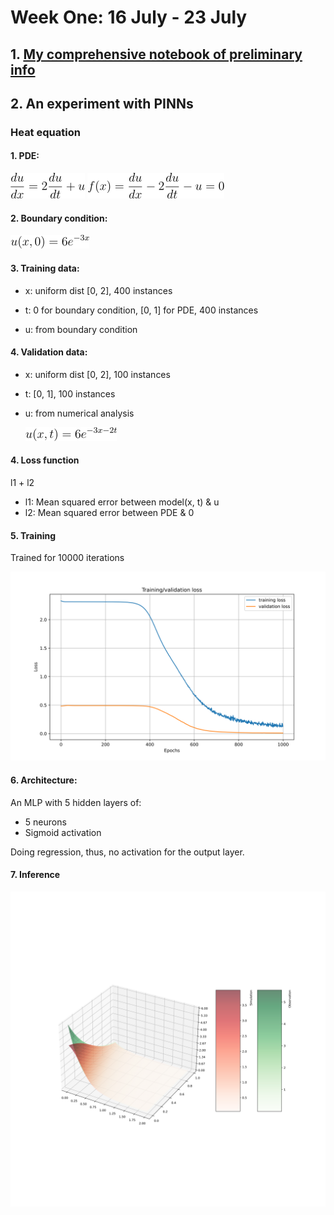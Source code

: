 <h1>Week One: 16 July - 23 July</h1>

## 1. [My comprehensive notebook of preliminary info](what_is_the_sun.md)

## 2. An experiment with PINNs

### Heat equation
#### 1. PDE:
<img src="resources/week_1/heat.png"/>

<img src="resources/week_1/fx.png"/>


#### 2. Boundary condition:
<img src="resources/week_1/boundary.png"/>

#### 3. Training data:
- x: uniform dist [0, 2], 400 instances

- t: 0 for boundary condition, [0, 1] for PDE, 400 instances

- u: from boundary condition

#### 4. Validation data:
- x: uniform dist [0, 2], 100 instances

- t: [0, 1], 100 instances

- u: from numerical analysis

    <img src="resources/week_1/gt.png"/>

#### 4. Loss function

l1 + l2
- l1: Mean squared error between model(x, t) & u
- l2: Mean squared error between PDE & 0

#### 5. Training

Trained for 10000 iterations

<img src="resources/week_1/curve.svg">

#### 6. Architecture:
An MLP with 5 hidden layers of:
- 5 neurons
- Sigmoid activation

Doing regression, thus, no activation for the output layer.


#### 7. Inference

<img src="resources/week_1/inf.svg">




